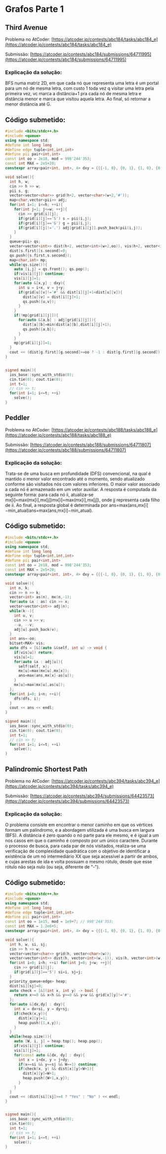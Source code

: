 # Grafos Parte 1

## Third Avenue

Problema no AtCoder: [https://atcoder.jp/contests/abc184/tasks/abc184_e](https://atcoder.jp/contests/abc184/tasks/abc184_e)

Submissão: [https://atcoder.jp/contests/abc184/submissions/64711995](https://atcoder.jp/contests/abc184/submissions/64711995)

### Explicação da solução: 
BFS numa matriz 2D, em que cada nó que representa uma letra é um portal para um nó de mesma letra, com custo 1 toda vez q visitar uma letra pela primeira vez, vc marca a distância+1 pra cada nó de mesma letra e distância menor e marca que visitou aquela letra. Ao final, só retornar a menor distância até G.

## Código submetido:

```cpp
#include <bits/stdc++.h>
#include <queue>
using namespace std;
#define int long long
#define edge tuple<int,int,int>
#define pii pair<int,int>
const int oo = 2e18, mod = 998'244'353;
const int MAX = 2e5+20;
constexpr array<pair<int, int>, 4> dxy = {{{-1, 0}, {0, 1}, {1, 0}, {0, -1}}};

void solve(){
  int h, w;
  cin >> h >> w;
  pii s, g;
  vector<vector<char>> grid(h+2, vector<char>(w+2,'#'));
  map<char,vector<pii>> adj;
  for(int i=1; i<=h; ++i){
    for(int j=1; j<=w; ++j){
      cin >> grid[i][j];
      if(grid[i][j]=='S') s = pii(i,j);
      if(grid[i][j]=='G') g = pii(i,j);
      if(grid[i][j]!='.') adj[grid[i][j]].push_back(pii(i,j));
    }
  }
  queue<pii> qs;
  vector<vector<int>> dist(h+2, vector<int>(w+2,oo)), vis(h+2, vector<int>(w+2,0));
  dist[s.first][s.second]=0;
  qs.push({s.first,s.second});
  map<char,int> mp;
  while(qs.size()){
    auto [i,j] = qs.front(); qs.pop();
    if(vis[i][j]) continue;
    vis[i][j]=1;
    for(auto &[x,y] : dxy){
      int u = i+x, v = j+y;
      if(grid[u][v]!='#' && dist[i][j]+1<dist[u][v]){
      	dist[u][v] = dist[i][j]+1;
      	qs.push({u,v});
      }
    }
    if(!mp[grid[i][j]]){
      for(auto &[a,b] : adj[grid[i][j]]){
        dist[a][b]=min(dist[a][b],dist[i][j]+1);
        qs.push({a,b});
      }
    }
    mp[grid[i][j]]=1;
  }
  cout << (dist[g.first][g.second]>=oo ? -1 : dist[g.first][g.second])  << endl;
}


signed main(){
  ios_base::sync_with_stdio(0);
  cin.tie(0); cout.tie(0);
  int t=1;
  // cin >> t;
  for(int i=1; i<=t; ++i)
    solve();
}
```

## Peddler

Problema no AtCoder: [https://atcoder.jp/contests/abc188/tasks/abc188_e](https://atcoder.jp/contests/abc188/tasks/abc188_e)

Submissão: [https://atcoder.jp/contests/abc188/submissions/64711807](https://atcoder.jp/contests/abc188/submissions/64711807)


### Explicação da solução: 
Trata-se de uma busca em profundidade (DFS) convencional, na qual é mantido o menor valor encontrado até o momento, sendo atualizado conforme são visitados nós com valores inferiores. O maior valor associado a cada nó é armazenado em um vetor auxiliar. A resposta é computada da seguinte forma: para cada nó ii, atualiza-se mx[i]=max⁡(mx[i],mx[j])mx[i]=max(mx[i],mx[j]), onde jj representa cada filho de ii. Ao final, a resposta global é determinada por ans=max⁡(ans,mx[i]−min_atual)ans=max(ans,mx[i]−min_atual).

## Código submetido:

```cpp
#include <bits/stdc++.h>
#include <queue>
using namespace std;
#define int long long
#define edge tuple<int,int,int>
#define pii pair<int,int>
const int oo = 2e18, mod = 998'244'353;
const int MAX = 2e5+20;
constexpr array<pair<int, int>, 4> dxy = {{{-1, 0}, {0, 1}, {1, 0}, {0, -1}}};

void solve(){
  int n, k;
  cin >> n >> k;
  vector<int> as(n), mx(n,-1);
  for(auto &x : as) cin >> x;
  vector<vector<int>> adj(n);
  while(k--){
    int u, v;
    cin >> u >> v;
    --u, --v;
    adj[u].push_back(v);
  }
  int ans=-oo;
  bitset<MAX> vis;
  auto dfs = [&](auto &&self, int u) -> void {
    if(vis[u]) return;
    vis[u]=1;
    for(auto &x : adj[u]){
      self(self, x);
      mx[u]=max(mx[u],mx[x]);
      ans=max(ans,mx[x]-as[u]);
    }
    mx[u]=max(mx[u],as[u]);
  };
  for(int i=0; i<n; ++i){
    dfs(dfs, i);
  }
  cout << ans << endl;
}

signed main(){
  ios_base::sync_with_stdio(0);
  cin.tie(0); cout.tie(0);
  int t=1;
  // cin >> t;
  for(int i=1; i<=t; ++i)
    solve();
}
```

## Palindromic Shortest Path

Problema no AtCoder: [https://atcoder.jp/contests/abc394/tasks/abc394_e](https://atcoder.jp/contests/abc394/tasks/abc394_e)

Submissão: [https://atcoder.jp/contests/abc394/submissions/64423573](https://atcoder.jp/contests/abc394/submissions/64423573)

### Explicação da solução: 
O problema consiste em encontrar o menor caminho em que os vértices formam um palíndromo, e a abordagem utilizada é uma busca em largura (BFS). A distância é zero quando o nó parte para ele mesmo, e é igual a um nos casos em que o caminho é composto por um único caractere. Durante o processo de busca, para cada par de nós visitados, realiza-se uma verificação de complexidade quadrática com o objetivo de identificar a existência de um nó intermediário XX que seja acessível a partir de ambos, e cujas arestas de ida e volta possuam o mesmo rótulo, desde que esse rótulo não seja nulo (ou seja, diferente de "-").

## Código submetido:

```cpp
#include <bits/stdc++.h>
#include <queue>
using namespace std;
#define int long long
#define edge tuple<int,int,int>
#define pii pair<int,int>
const int oo = 1e15, mod = 1e9+7; // 998'244'353;
const int MAX = 1.2e6+5;
constexpr array<pair<int, int>, 4> dxy = {{{-1, 0}, {0, 1}, {1, 0}, {0, -1}}};

void solve(){
  int h, w, si, sj;
  cin >> h >> w;
  vector<vector<char>> grid(h, vector<char>(w));
  vector<vector<int>> dist(h, vector<int>(w,-1)), vis(h, vector<int>(w,0));
  for(int i=0; i<h; ++i) for(int j=0; j<w; ++j){
    cin >> grid[i][j];
    if(grid[i][j]=='S') si=i, sj=j;
  }
  priority_queue<edge> heap;
  dist[si][sj]=0;
  auto check = [&](int x, int y) -> bool {
    return x>=0 && x<h && y>=0 && y<w && grid[x][y]!='#';
  };
  for(auto &[dx,dy] : dxy){
    int x = dx+si, y = dy+sj;
    if(check(x,y)){
      dist[x][y]=1;
      heap.push({1,x,y});
    }
  }
  while(heap.size()){
    auto [W, i, j] = heap.top(); heap.pop();
    if(vis[i][j]) continue;
    vis[i][j]=1;
    for(const auto &[dx, dy] : dxy){
      int x = i+dx, y = j+dy;
      if(x==si && y==sj && W==1) continue;
      if(check(x, y) && dist[x][y]<W+1){
        dist[x][y]=W+1;
        heap.push({W+1,x,y});
      }
    }
  }
  cout << (dist[si][sj]>=4 ? "Yes" : "No" ) << endl;
}


signed main(){
  ios_base::sync_with_stdio(0);
  cin.tie(0);
  int t=1;
  // cin >> t;
  for(int i=1; i<=t; ++i)
    solve();
}
```
